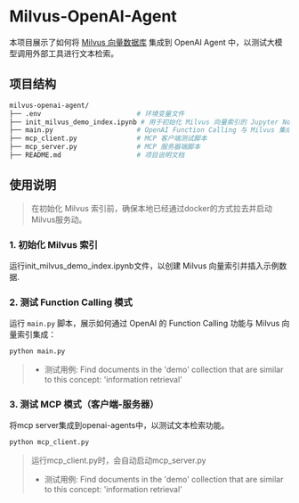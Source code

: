 # Milvus-OpenAI-Agent

本项目展示了如何将 [Milvus 向量数据库](https://milvus.io) 集成到 OpenAI Agent 中，以测试大模型调用外部工具进行文本检索。

## 项目结构

```bash
milvus-openai-agent/
├── .env                        # 环境变量文件
├── init_milvus_demo_index.ipynb # 用于初始化 Milvus 向量索引的 Jupyter Notebook
├── main.py                     # OpenAI Function Calling 与 Milvus 集成的示例脚本
├── mcp_client.py               # MCP 客户端测试脚本
├── mcp_server.py               # MCP 服务器端脚本
├── README.md                   # 项目说明文档
```

## 使用说明

> 在初始化 Milvus 索引前，确保本地已经通过docker的方式拉去并启动Milvus服务动。

### 1. 初始化 Milvus 索引

运行init_milvus_demo_index.ipynb文件，以创建 Milvus 向量索引并插入示例数据.

### 2. 测试 Function Calling 模式

运行 `main.py` 脚本，展示如何通过 OpenAI 的 Function Calling 功能与 Milvus 向量索引集成：

```bash
python main.py
```

> - 测试用例: Find documents in the 'demo' collection that are similar to this concept: 'information retrieval'

### 3. 测试 MCP 模式（客户端-服务器）

将mcp server集成到openai-agents中，以测试文本检索功能。

```bash
python mcp_client.py
```

> 运行mcp_client.py时，会自动启动mcp_server.py
> - 测试用例: Find documents in the 'demo' collection that are similar to this concept: 'information retrieval'

